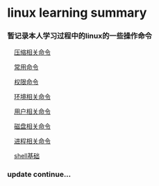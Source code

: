 # linux learning summary

### 暂记录本人学习过程中的linux的一些操作命令

&nbsp;&nbsp;&nbsp;&nbsp;[压缩相关命令](https://github.com/zexiangzhang/linux/tree/main/%E5%8E%8B%E7%BC%A9%E7%9B%B8%E5%85%B3%E5%91%BD%E4%BB%A4)

&nbsp;&nbsp;&nbsp;&nbsp;[常用命令](https://github.com/zexiangzhang/linux/tree/main/%E5%B8%B8%E7%94%A8%E5%91%BD%E4%BB%A4)

&nbsp;&nbsp;&nbsp;&nbsp;[权限命令](https://github.com/zexiangzhang/linux/tree/main/%E6%9D%83%E9%99%90%E5%91%BD%E4%BB%A4)

&nbsp;&nbsp;&nbsp;&nbsp;[环境相关命令](https://github.com/zexiangzhang/linux/tree/main/%E7%8E%AF%E5%A2%83%E7%9B%B8%E5%85%B3%E5%91%BD%E4%BB%A4)

&nbsp;&nbsp;&nbsp;&nbsp;[用户相关命令](https://github.com/zexiangzhang/linux/tree/main/%E7%94%A8%E6%88%B7%E7%9B%B8%E5%85%B3%E5%91%BD%E4%BB%A4)

&nbsp;&nbsp;&nbsp;&nbsp;[磁盘相关命令](https://github.com/zexiangzhang/linux/tree/main/%E7%A3%81%E7%9B%98%E7%9B%B8%E5%85%B3%E5%91%BD%E4%BB%A4)

&nbsp;&nbsp;&nbsp;&nbsp;[进程相关命令](https://github.com/zexiangzhang/linux/tree/main/%E8%BF%9B%E7%A8%8B%E7%9B%B8%E5%85%B3%E5%91%BD%E4%BB%A4)

&nbsp;&nbsp;&nbsp;&nbsp;[shell基础](https://github.com/zexiangzhang/linux/blob/main/SHELL%E7%BC%96%E7%A8%8B%E5%9F%BA%E7%A1%80/SHELL%E5%9F%BA%E7%A1%80.md)

### update continue...